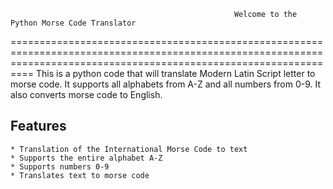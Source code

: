                                                       Welcome to the  Python Morse Code Translator 
======================================================================================================================================================================
This is a python code that will translate Modern Latin Script letter to morse code. It supports all alphabets from A-Z and all numbers from 0-9. It also converts 
morse code to English.
	

## Features
	* Translation of the International Morse Code to text
	* Supports the entire alphabet A-Z
	* Supports numbers 0-9
	* Translates text to morse code

